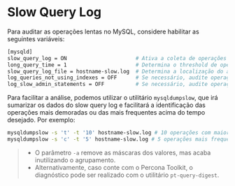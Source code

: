 # Slow Query Log
Para auditar as operações lentas no MySQL, considere habilitar as seguintes variáveis:

```bash
[mysqld]
slow_query_log = ON                      # Ativa a coleta de operações lentas
long_query_time = 1                      # Determina o threshold de operações lentas em segundos
slow_query_log_file = hostname-slow.log  # Determina a localização do arquivo de log de operações lentas
log_queries_not_using_indexes = OFF      # Se necessário, audite operações que não utilizam índices, independente do tempo de execução
log_slow_admin_statements = OFF          # Se necessário, audite operações administrativas lentas
```

Para facilitar a análise, podemos utilizar o utilitário `mysqldumpslow`, que irá sumarizar os dados do slow query log e facilitará a identificação das operações mais demoradas ou das mais frequentes acima do tempo desejado. Por exemplo:

```bash
mysqldumpslow -s 't' -t '10' hostname-slow.log # 10 operações com maior tempo de execução
mysqldumpslow -s 'c' -t '5' hostname-slow.log # 5 operações mais frequentes
```

> - O parâmetro `-a` remove as máscaras dos valores, mas acaba inutilizando o agrupamento.
> - Alternativamente, caso conte com o Percona Toolkit, o diagnóstico pode ser realizado com o utilitário `pt-query-digest`.